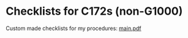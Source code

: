 # Checklists for C172s (non-G1000)

Custom made checklists for my procedures: [main.pdf](https://github.com/nickdavies/flying-checklists/blob/master/main.pdf)
